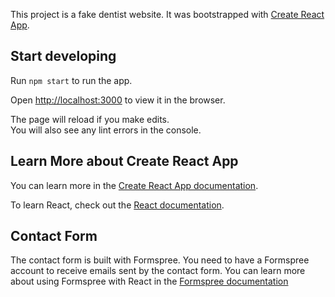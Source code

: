 This project is a fake dentist website. It was bootstrapped with [Create React App](https://github.com/facebook/create-react-app).

## Start developing

Run `npm start` to run the app.

Open [http://localhost:3000](http://localhost:3000) to view it in the browser.

The page will reload if you make edits.<br />
You will also see any lint errors in the console.

## Learn More about Create React App

You can learn more in the [Create React App documentation](https://facebook.github.io/create-react-app/docs/getting-started).

To learn React, check out the [React documentation](https://reactjs.org/).

## Contact Form

The contact form is built with Formspree. You need to have a Formspree account to receive emails sent by the contact form. You can learn more about using Formspree with React in the [Formspree documentation](https://help.formspree.io/hc/en-us/articles/360055613373-The-Formspree-React-library)
